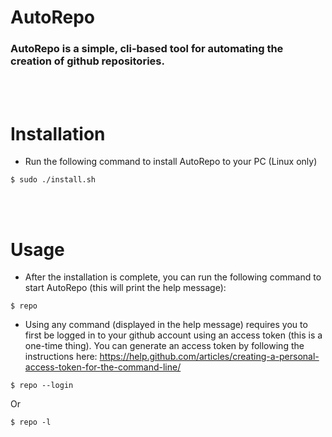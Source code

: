 # AutoRepo

### AutoRepo is a simple, cli-based tool for automating the creation of github repositories.

<br/><br/>

# Installation

- Run the following command to install AutoRepo to your PC (Linux only)

```
$ sudo ./install.sh
```

<br/><br/>

# Usage

- After the installation is complete, you can run the following command to start AutoRepo (this will print the help message):

```
$ repo
```

- Using any command (displayed in the help message) requires you to first be logged in to your github account using an access token (this is a one-time thing). You can generate an access token by following the instructions here: <a href="https://help.github.com/articles/creating-a-personal-access-token-for-the-command-line/">https://help.github.com/articles/creating-a-personal-access-token-for-the-command-line/</a>

```
$ repo --login
```

Or

```
$ repo -l
```

